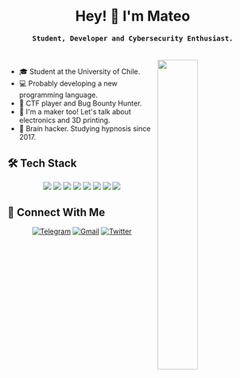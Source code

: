 <h1 align="center">Hey! 👋 I'm Mateo</h1>
<p align="center"><h4 align="center"><samp>Student, Developer and Cybersecurity Enthusiast.</samp></h4></p>
</br>

<img align="right" src="https://techworm.page/wp-content/uploads/2019/05/download-17.png" width="40%">

- 🎓 Student at the University of Chile.
- 💻 Probably developing a new programming language.
- 🚩 CTF player and Bug Bounty Hunter.
- 🔧 I'm a maker too! Let's talk about electronics and 3D printing.
- 🧠 Brain hacker. Studying hypnosis since 2017.

## 🛠 Tech Stack
<p align="center">
  <img src="https://img.shields.io/badge/C-%2300599C.svg?style=for-the-badge&logo=c&logoColor=white">
  <img src="https://img.shields.io/badge/CMake-%23008FBA.svg?style=for-the-badge&logo=cmake&logoColor=white">
  <img src="https://img.shields.io/badge/python-%2314354C.svg?style=for-the-badge&logo=python&logoColor=white">
  <img src="https://img.shields.io/badge/ruby-%23CC342D.svg?style=for-the-badge&logo=ruby&logoColor=white">
  <img src="https://img.shields.io/badge/go-%2300ADD8.svg?style=for-the-badge&logo=go&logoColor=white">
  <img src="https://img.shields.io/badge/git-%23F05033.svg?style=for-the-badge&logo=git&logoColor=white">
   <img src="https://img.shields.io/badge/-Arduino-00979D?style=for-the-badge&logo=Arduino&logoColor=white">
  <img src="https://img.shields.io/badge/-Raspberry_Pi-C51A4A?style=for-the-badge&logo=Raspberry-Pi">
</p>

## 🤝 Connect With Me
<p align="center">
  <a href="https://t.me/TaconeoMental"><img alt="Telegram" src="https://img.shields.io/badge/Telegram-2CA5E0?style=for-the-badge&logo=telegram&logoColor=white"></a>
  <a href="mailto:mcontenlaf@gmail.com"><img alt="Gmail" src="https://img.shields.io/badge/Gmail-D14836?style=for-the-badge&logo=gmail&logoColor=white"></a>
  <a href="https://twitter.com/MContenla"><img alt="Twitter" src="https://img.shields.io/badge/Twitter-%231DA1F2.svg?style=for-the-badge&logo=Twitter&logoColor=white"></a>
</p>
